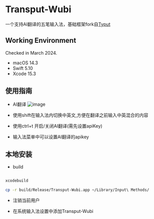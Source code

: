 # Transput-Wubi

一个支持AI翻译的五笔输入法，基础框架fork自[Typut](https://github.com/ensan-hcl/Typut)


## Working Environment

Checked in March 2024.
* macOS 14.3
* Swift 5.10
* Xcode 15.3

## 使用指南

* AI翻译
![image](./show.gif)

* 使用shift在输入法内切换中英文,方便在翻译之前输入中英混合的内容

* 使用ctrl+t 开启/关闭AI翻译(需先设置apiKey)

* 输入法菜单中可以设置AI翻译的apikey

## 本地安装

* build
```bash

xcodebuild

cp -r build/Release/Transput-Wubi.app ~/Library/Input\ Methods/
```

* 注销当前用户

* 在系统输入法设置中添加Transput-Wubi


